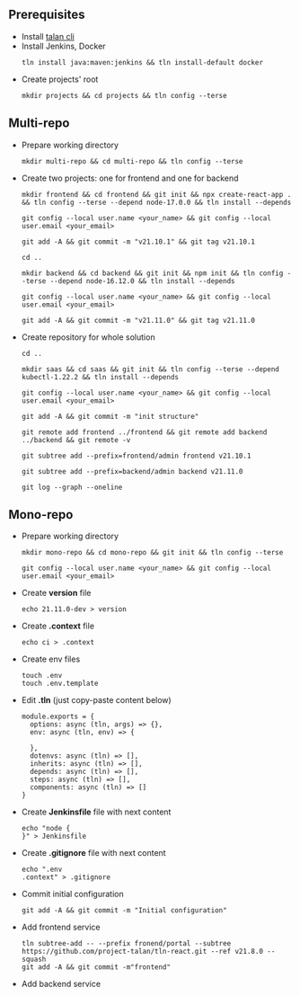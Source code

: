 ## Prerequisites
* Install [talan cli](https://github.com/project-talan/tln-cli)
* Install Jenkins, Docker
  ```
  tln install java:maven:jenkins && tln install-default docker
  ```
* Create projects' root
  ```
  mkdir projects && cd projects && tln config --terse
  ```

## Multi-repo
* Prepare working directory
  ```
  mkdir multi-repo && cd multi-repo && tln config --terse
  ```
* Create two projects: one for frontend and one for backend
  ```
  mkdir frontend && cd frontend && git init && npx create-react-app . && tln config --terse --depend node-17.0.0 && tln install --depends
  ```
  ```
  git config --local user.name <your_name> && git config --local user.email <your_email>
  ```
  ```
  git add -A && git commit -m "v21.10.1" && git tag v21.10.1
  ```
  ```
  cd ..
  ```
  ```
  mkdir backend && cd backend && git init && npm init && tln config --terse --depend node-16.12.0 && tln install --depends
  ```
  ```
  git config --local user.name <your_name> && git config --local user.email <your_email>
  ```
  ```
  git add -A && git commit -m "v21.11.0" && git tag v21.11.0
  ```
  
* Create repository for whole solution
  ```
  cd ..
  ```
  ```
  mkdir saas && cd saas && git init && tln config --terse --depend kubectl-1.22.2 && tln install --depends
  ```
  ```
  git config --local user.name <your_name> && git config --local user.email <your_email>
  ```
  ```
  git add -A && git commit -m "init structure"
  ```
  ```
  git remote add frontend ../frontend && git remote add backend ../backend && git remote -v
  ```
  ```
  git subtree add --prefix=frontend/admin frontend v21.10.1
  ```
  ```
  git subtree add --prefix=backend/admin backend v21.11.0
  ```
  ```
  git log --graph --oneline
  ```

## Mono-repo
* Prepare working directory
  ```
  mkdir mono-repo && cd mono-repo && git init && tln config --terse
  ```
  ```
  git config --local user.name <your_name> && git config --local user.email <your_email>
  ```
* Create **version** file
  ```
  echo 21.11.0-dev > version
  ```
* Create **.context** file
  ```
  echo ci > .context
  ```
* Create env files
  ```
  touch .env
  touch .env.template
  ```
* Edit **.tln** (just copy-paste content below)
  ```
  module.exports = {
    options: async (tln, args) => {},
    env: async (tln, env) => {

    },
    dotenvs: async (tln) => [],
    inherits: async (tln) => [],
    depends: async (tln) => [],
    steps: async (tln) => [],
    components: async (tln) => []
  }
  ```
* Create **Jenkinsfile** file with next content
  ```
  echo "node {
  }" > Jenkinsfile
  ```
* Create **.gitignore** file with next content
  ```
  echo ".env
  .context" > .gitignore
  ```
* Commit initial configuration
  ```
  git add -A && git commit -m "Initial configuration"
  ```
* Add frontend service
  ```
  tln subtree-add -- --prefix fronend/portal --subtree https://github.com/project-talan/tln-react.git --ref v21.8.0 --squash
  git add -A && git commit -m"frontend"
  ```
* Add backend service
  ```
  ```
